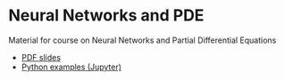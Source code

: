 # Neural Networks and PDE


Material for course on Neural Networks and Partial Differential Equations

- [PDF slides](https://media.githubusercontent.com/media/rrgalvan/nnpde/main/presenta/nn-pde.pdf)
- [Python examples (Jupyter)](ipynb/)
